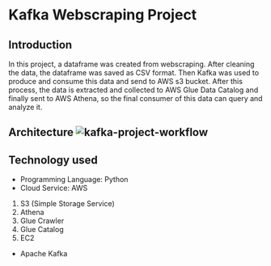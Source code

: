 # Kafka Webscraping Project

## Introduction
In this project, a dataframe was created from webscraping. After cleaning the data, the dataframe was saved as CSV format. Then Kafka was used to produce and consume this data and send to AWS s3 bucket. After this process, the data is extracted and collected to AWS Glue Data Catalog and finally sent to AWS Athena, so the final consumer of this data can query and analyze it.

## Architecture ![kafka-project-workflow](https://user-images.githubusercontent.com/48607584/232667925-09fd03e0-edad-42a6-9f62-2f48e5132558.png)

## Technology used

- Programming Language: Python
- Cloud Service: AWS
1. S3 (Simple Storage Service)
2. Athena
3. Glue Crawler
4. Glue Catalog
5. EC2
- Apache Kafka
